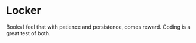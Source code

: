 # Locker
Books
 I feel that with patience and persistence, comes reward. Coding is a great test of both.

